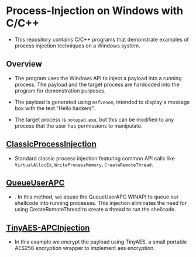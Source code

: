 # Process-Injection on Windows with C/C++

- This repository contains C/C++  programs that demonstrate examples of process injection techniques on a Windows system.

## Overview

- The program uses the Windows API to inject a payload into a running process. The payload and the target process are hardcoded into the program for demonstration purposes.

- The payload is generated using `msfvenom`, intended to display a message box with the text "Hello hackers".

- The target process is `notepad.exe`, but this can be modified to any process that the user has permissions to manipulate.

## [ClassicProcessInjection](https://github.com/trevorsaudi/Process-Injection-cpp/tree/main/ClassicProcessInjection)

- Standard classic process injection featuring common API calls like `VirtualAllocEx`, `WriteProcessMemory`, `CreateRemoteThread`.

## [QueueUserAPC](https://github.com/trevorsaudi/Process-Injection-cpp/tree/main/QueueUserAPC)

- . In this method, we abuse the QueueUserAPC WINAPI to queue our shellcode into running processes. This injection eliminates the need for using CreateRemoteThread to create a thread to run the shellcode.


## [TinyAES-APCInjection](https://github.com/trevorsaudi/Process-Injection-cpp/tree/main/TinyAES-APCInjection)

- In this example we encrypt the payload using TinyAES, a small portable AES256 encryption wrapper to implement aes encryption.


